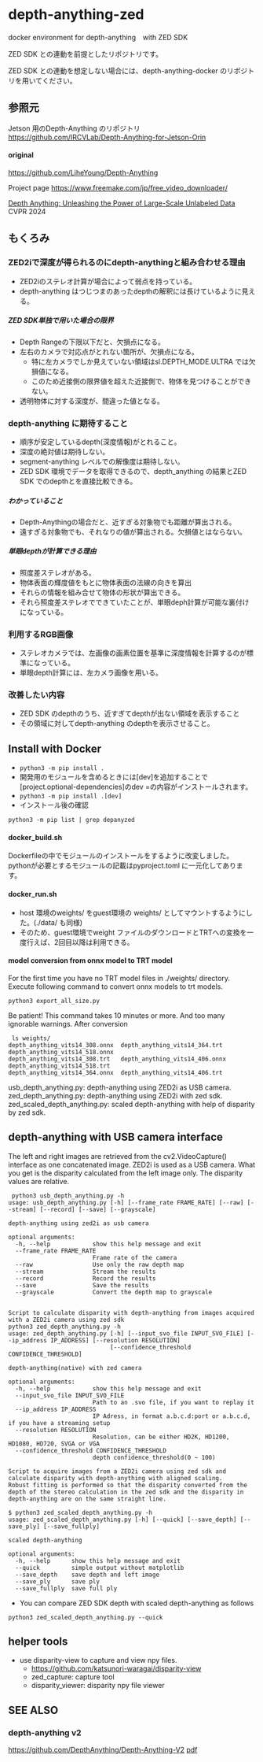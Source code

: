 # depth-anything-zed
docker environment for depth-anything　with ZED SDK

ZED SDK との連動を前提としたリポジトリです。

ZED SDK との連動を想定しない場合には、depth-anything-docker のリポジトリを用いてください。

## 参照元
Jetson 用のDepth-Anything のリポジトリ
https://github.com/IRCVLab/Depth-Anything-for-Jetson-Orin

#### original
https://github.com/LiheYoung/Depth-Anything

Project page
https://www.freemake.com/jp/free_video_downloader/

[Depth Anything: Unleashing the Power of Large-Scale Unlabeled Data](https://arxiv.org/pdf/2401.10891)
CVPR 2024

## もくろみ
### ZED2iで深度が得られるのにdepth-anythingと組み合わせる理由
- ZED2iのステレオ計算が場合によって弱点を持っている。
- depth-anything はつじつまのあったdepthの解釈には長けているように見える。
##### ZED SDK単独で用いた場合の限界
- Depth Rangeの下限以下だと、欠損点になる。
- 左右のカメラで対応点がとれない箇所が、欠損点になる。
  - 特に左カメラでしか見えていない領域はsl.DEPTH_MODE.ULTRA では欠損値になる。
  - このため近接側の限界値を超えた近接側で、物体を見つけることができない。
- 透明物体に対する深度が、間違った値となる。
### depth-anything に期待すること
- 順序が安定しているdepth(深度情報)がとれること。
- 深度の絶対値は期待しない。
- segment-anything レベルでの解像度は期待しない。
- ZED SDK 環境でデータを取得できるので、depth_anything の結果とZED SDK でのdepthとを直接比較できる。
##### わかっていること
- Depth-Anythingの場合だと、近すぎる対象物でも距離が算出される。
- 遠すぎる対象物でも、それなりの値が算出される。欠損値とはならない。
##### 単眼depthが計算できる理由
- 照度差ステレオがある。
- 物体表面の輝度値をもとに物体表面の法線の向きを算出
- それらの情報を組み合せて物体の形状が算出できる。
- それら照度差ステレオでできていたことが、単眼deph計算が可能な裏付けになっている。
### 利用するRGB画像
- ステレオカメラでは、左画像の画素位置を基準に深度情報を計算するのが標準になっている。
- 単眼depth計算には、左カメラ画像を用いる。
### 改善したい内容
- ZED SDK のdepthのうち、近すぎてdepthが出ない領域を表示すること
- その領域に対してdepth-anything のdepthを表示させること。

## Install with Docker
- `python3 -m pip install .`
- 開発用のモジュールを含めるときには[dev]を追加することで[project.optional-dependencies]のdev =の内容がインストールされます。
- `python3 -m pip install .[dev]`
- インストール後の確認
```
python3 -m pip list | grep depanyzed
```

#### docker_build.sh
Dockerfileの中でモジュールのインストールをするように改変しました。
pythonが必要とするモジュールの記載はpyproject.toml に一元化してあります。


#### docker_run.sh
- host 環境のweights/ をguest環境の weights/ としてマウントするようにした。(./data/ も同様)
- そのため、guest環境でweight ファイルのダウンロードとTRTへの変換を一度行えば、2回目以降は利用できる。

#### model conversion from onnx model to TRT model
For the first time you have no TRT model files in ./weights/ directory.
Execute following command to convert onnx models to trt models.
```
python3 export_all_size.py
```
Be patient! 
This command takes 10 minutes or more.
And too many ignorable warnings.
After conversion
```commandline
 ls weights/
depth_anything_vits14_308.onnx  depth_anything_vits14_364.trt   depth_anything_vits14_518.onnx
depth_anything_vits14_308.trt   depth_anything_vits14_406.onnx  depth_anything_vits14_518.trt
depth_anything_vits14_364.onnx  depth_anything_vits14_406.trt
```

usb_depth_anything.py:  depth-anything using ZED2i as USB camera.
zed_depth_anything.py:   depth-anything using ZED2i with zed sdk.
zed_scaled_depth_anything.py: scaled depth-anything with help of disparity by zed sdk. 


## depth-anything with USB camera interface
The left and right images are retrieved from the cv2.VideoCapture() interface as one concatenated image.
ZED2i is used as a USB camera.
What you get is the disparity calculated from the left image only.
The disparity values are relative.

```commandline
 python3 usb_depth_anything.py -h
usage: usb_depth_anything.py [-h] [--frame_rate FRAME_RATE] [--raw] [--stream] [--record] [--save] [--grayscale]

depth-anything using zed2i as usb camera

optional arguments:
  -h, --help            show this help message and exit
  --frame_rate FRAME_RATE
                        Frame rate of the camera
  --raw                 Use only the raw depth map
  --stream              Stream the results
  --record              Record the results
  --save                Save the results
  --grayscale           Convert the depth map to grayscale


Script to calculate disparity with depth-anything from images acquired with a ZED2i camera using zed sdk
python3 zed_depth_anything.py -h
usage: zed_depth_anything.py [-h] [--input_svo_file INPUT_SVO_FILE] [--ip_address IP_ADDRESS] [--resolution RESOLUTION]
                             [--confidence_threshold CONFIDENCE_THRESHOLD]

depth-anything(native) with zed camera

optional arguments:
  -h, --help            show this help message and exit
  --input_svo_file INPUT_SVO_FILE
                        Path to an .svo file, if you want to replay it
  --ip_address IP_ADDRESS
                        IP Adress, in format a.b.c.d:port or a.b.c.d, if you have a streaming setup
  --resolution RESOLUTION
                        Resolution, can be either HD2K, HD1200, HD1080, HD720, SVGA or VGA
  --confidence_threshold CONFIDENCE_THRESHOLD
                        depth confidence_threshold(0 ~ 100)

Script to acquire images from a ZED2i camera using zed sdk and calculate disparity with depth-anything with aligned scaling.
Robust fitting is performed so that the disparity converted from the depth of the stereo calculation in the zed sdk and the disparity in depth-anything are on the same straight line.
 
$ python3 zed_scaled_depth_anything.py -h
usage: zed_scaled_depth_anything.py [-h] [--quick] [--save_depth] [--save_ply] [--save_fullply]

scaled depth-anything

optional arguments:
  -h, --help      show this help message and exit
  --quick         simple output without matplotlib
  --save_depth    save depth and left image
  --save_ply      save ply
  --save_fullply  save full ply

```

- You can compare ZED SDK depth with scaled depth-anything as follows
```commandline
python3 zed_scaled_depth_anything.py --quick
```


## helper tools
- use disparity-view to capture and view npy files.
  - https://github.com/katsunori-waragai/disparity-view
  - zed_capture: capture tool 
  - disparity_viewer: disparity npy file viewer

## SEE ALSO
### depth-anything v2
https://github.com/DepthAnything/Depth-Anything-V2
[pdf](https://arxiv.org/abs/2406.09414)


